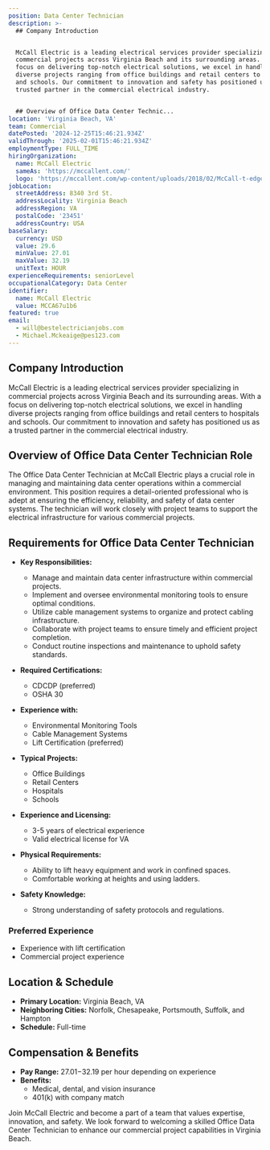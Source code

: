 ```yaml
---
position: Data Center Technician
description: >-
  ## Company Introduction


  McCall Electric is a leading electrical services provider specializing in
  commercial projects across Virginia Beach and its surrounding areas. With a
  focus on delivering top-notch electrical solutions, we excel in handling
  diverse projects ranging from office buildings and retail centers to hospitals
  and schools. Our commitment to innovation and safety has positioned us as a
  trusted partner in the commercial electrical industry.


  ## Overview of Office Data Center Technic...
location: 'Virginia Beach, VA'
team: Commercial
datePosted: '2024-12-25T15:46:21.934Z'
validThrough: '2025-02-01T15:46:21.934Z'
employmentType: FULL_TIME
hiringOrganization:
  name: McCall Electric
  sameAs: 'https://mccallent.com/'
  logo: 'https://mccallent.com/wp-content/uploads/2018/02/McCall-t-edge-1.png'
jobLocation:
  streetAddress: 8340 3rd St.
  addressLocality: Virginia Beach
  addressRegion: VA
  postalCode: '23451'
  addressCountry: USA
baseSalary:
  currency: USD
  value: 29.6
  minValue: 27.01
  maxValue: 32.19
  unitText: HOUR
experienceRequirements: seniorLevel
occupationalCategory: Data Center
identifier:
  name: McCall Electric
  value: MCCA67u1b6
featured: true
email:
  - will@bestelectricianjobs.com
  - Michael.Mckeaige@pes123.com
---
```




## Company Introduction

McCall Electric is a leading electrical services provider specializing in commercial projects across Virginia Beach and its surrounding areas. With a focus on delivering top-notch electrical solutions, we excel in handling diverse projects ranging from office buildings and retail centers to hospitals and schools. Our commitment to innovation and safety has positioned us as a trusted partner in the commercial electrical industry.

## Overview of Office Data Center Technician Role

The Office Data Center Technician at McCall Electric plays a crucial role in managing and maintaining data center operations within a commercial environment. This position requires a detail-oriented professional who is adept at ensuring the efficiency, reliability, and safety of data center systems. The technician will work closely with project teams to support the electrical infrastructure for various commercial projects.

## Requirements for Office Data Center Technician

- **Key Responsibilities:**
  - Manage and maintain data center infrastructure within commercial projects.
  - Implement and oversee environmental monitoring tools to ensure optimal conditions.
  - Utilize cable management systems to organize and protect cabling infrastructure.
  - Collaborate with project teams to ensure timely and efficient project completion.
  - Conduct routine inspections and maintenance to uphold safety standards.

- **Required Certifications:**
  - CDCDP (preferred)
  - OSHA 30

- **Experience with:**
  - Environmental Monitoring Tools
  - Cable Management Systems
  - Lift Certification (preferred)

- **Typical Projects:**
  - Office Buildings
  - Retail Centers
  - Hospitals
  - Schools

- **Experience and Licensing:**
  - 3-5 years of electrical experience
  - Valid electrical license for VA

- **Physical Requirements:**
  - Ability to lift heavy equipment and work in confined spaces.
  - Comfortable working at heights and using ladders.

- **Safety Knowledge:**
  - Strong understanding of safety protocols and regulations.

### Preferred Experience

- Experience with lift certification
- Commercial project experience

## Location & Schedule

- **Primary Location:** Virginia Beach, VA
- **Neighboring Cities:** Norfolk, Chesapeake, Portsmouth, Suffolk, and Hampton
- **Schedule:** Full-time

## Compensation & Benefits

- **Pay Range:** $27.01-$32.19 per hour depending on experience
- **Benefits:**
  - Medical, dental, and vision insurance
  - 401(k) with company match

Join McCall Electric and become a part of a team that values expertise, innovation, and safety. We look forward to welcoming a skilled Office Data Center Technician to enhance our commercial project capabilities in Virginia Beach.

